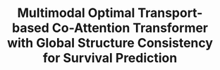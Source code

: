 ---
title: "Multimodal Optimal Transport-based Co-Attention Transformer with Global Structure Consistency for Survival Prediction"
authors: "**Yingxue Xu, Hao Chen**"
pub_date: "2023-10-02" #Date of publication. Change from Biorxiv date to Journal date once accepted
image: "/static/img/pub/2023_motcat.png" 
conf: 
  - name: "ICCV" 
    url: "https://openaccess.thecvf.com/content/ICCV2023/papers/Xu_Multimodal_Optimal_Transport-based_Co-Attention_Transformer_with_Global_Structure_Consistency_for_ICCV_2023_paper.pdf"
github:
  - url: "Innse/MOTCat"
---